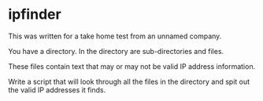 # ipfinder

This was written for a take home test from an unnamed company.

You have a directory. In the directory are sub-directories and files.

These files contain text that may or may not be valid IP address information.

Write a script that will look through all the files in the directory and spit out the valid IP addresses it finds.
